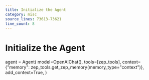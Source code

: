 ```yaml
---
title: Initialize the Agent
category: misc
source_lines: 73613-73621
line_count: 8
---
```


# Initialize the Agent
agent = Agent(
    model=OpenAIChat(),
    tools=[zep_tools],
    context={"memory": zep_tools.get_zep_memory(memory_type="context")},
    add_context=True,
)

